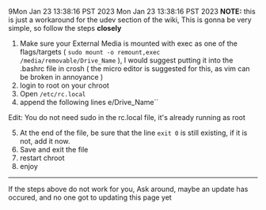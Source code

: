 9Mon Jan 23 13:38:16 PST 2023
Mon Jan 23 13:38:16 PST 2023
**NOTE:** this is just a workaround for the udev section of the wiki, 
This is gonna be very simple, so follow the steps **closely**

1. Make sure your External Media is mounted with exec as one of the flags/targets ( ``sudo mount -o remount,exec /media/removable/Drive_Name`` ), I would suggest putting it into the .bashrc file in crosh ( the micro editor is suggested for this, as vim can be broken in  annoyance )
2. login to root on your chroot
3. Open `/etc/rc.local`
4. append the following lines e/Drive_Name``

Edit: You do not need sudo in the rc.local file, it's already running as root

5. At the end of the file, be sure that the line ``exit 0`` is still existing, if it is not, add it now.
6. Save and exit the file
7. restart chroot
8. enjoy



---


If the steps above do not work for you, Ask around, maybe an update has occured, and no one got to updating this page yet